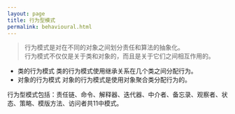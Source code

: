 ```yaml
---
layout: page
title: 行为型模式
permalink: behavioural.html
---
```

> 行为模式是对在不同的对象之间划分责任和算法的抽象化。  
> 行为模式不仅仅是关于类和对象的，而且是关于它们之间相互作用的。     
- 类的行为模式 类的行为模式使用继承关系在几个类之间分配行为。
- 对象的行为模式 对象的行为模式是使用对象聚合类分配行为的。

行为型模式包括：责任链、命令、解释器、迭代器、中介者、备忘录、观察者、状态、策略、模版方法、访问者共11中模式。

